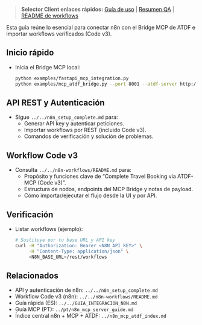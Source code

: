 > **Selector Client enlaces rápidos:** [Guía de uso](../tool_selector.md#client-usage) | [Resumen QA](../estado_final_integracion.md#selector-client-qa-status) | [README de workflows](../n8n-workflows/README.md#selector-client-quick-reference)

Esta guía reúne lo esencial para conectar n8n con el Bridge MCP de ATDF e importar workflows verificados (Code v3).

## Inicio rápido
- Inicia el Bridge MCP local:
  ```bash
  python examples/fastapi_mcp_integration.py
  python examples/mcp_atdf_bridge.py --port 8001 --atdf-server http://localhost:8000
  ```

## API REST y Autenticación
- Sigue `../../n8n_setup_complete.md` para:
  - Generar API key y autenticar peticiones.
  - Importar workflows por REST (incluido Code v3).
  - Comandos de verificación y solución de problemas.

## Workflow Code v3
- Consulta `../../n8n-workflows/README.md` para:
  - Propósito y funciones clave de “Complete Travel Booking via ATDF-MCP (Code v3)”.
  - Estructura de nodos, endpoints del MCP Bridge y notas de payload.
  - Cómo importar/ejecutar el flujo desde la UI y por API.

## Verificación
- Listar workflows (ejemplo):
  ```bash
  # Sustituye por tu base URL y API key
  curl -H "Authorization: Bearer <N8N_API_KEY>" \
       -H "Content-Type: application/json" \
       <N8N_BASE_URL>/rest/workflows
  ```

## Relacionados
- API y autenticación de n8n: `../../n8n_setup_complete.md`
- Workflow Code v3 (n8n): `../../n8n-workflows/README.md`
- Guía rápida (ES): `../../GUIA_INTEGRACION_N8N.md`
- Guía MCP (PT): `../pt/n8n_mcp_server_guide.md`
 - Índice central n8n + MCP + ATDF: `../n8n_mcp_atdf_index.md`

